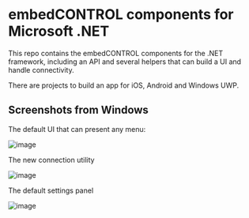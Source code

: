 # embedCONTROL components for Microsoft .NET

This repo contains the embedCONTROL components for the .NET framework, including an API and several helpers that can build a UI and handle connectivity.

There are projects to build an app for iOS, Android and Windows UWP.

## Screenshots from Windows

The default UI that can present any menu:

![image](https://github.com/davetcc/tcMenuController/assets/12195465/0fe1fc5d-ff15-4a4d-ab69-2a891d43ab75)

The new connection utility

![image](https://github.com/davetcc/tcMenuController/assets/12195465/d499d97e-17c9-4a5b-b7fe-2f5ed8b7f88e)

The default settings panel

![image](https://github.com/davetcc/tcMenuController/assets/12195465/6145ea33-016d-48f4-a8e9-8f0ea7d98a45)
